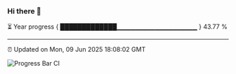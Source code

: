 ### Hi there 👋

⏳ Year progress { █████████████▁▁▁▁▁▁▁▁▁▁▁▁▁▁▁▁▁ } 43.77 %

---

⏰ Updated on Mon, 09 Jun 2025 18:08:02 GMT

![Progress Bar CI](https://github.com/liununu/liununu/workflows/Progress%20Bar%20CI/badge.svg)
